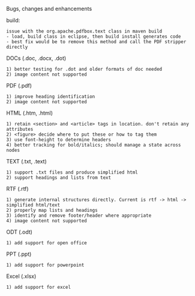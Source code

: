 Bugs, changes and enhancements

build:

	issue with the org.apache.pdfbox.text class in maven build
	- load, build class in eclipse, then build install generates code
	- best fix would be to remove this method and call the PDF stripper directly



DOCs (.doc, .docx, .dot)

	1) better testing for .dot and older formats of doc needed
	2) image content not supported


PDF (.pdf)

	1) improve heading identification
	2) image content not supported

HTML (.htm, .html)

    1) retain <section> and <article> tags in location. don't retain any attributes
    2) <figure> decide where to put these or how to tag them
    3) use font-height to determine headers
    4) better tracking for bold/italics; should manage a state across nodes

TEXT (.txt, .text)

	1) support .txt files and produce simplified html
	2) support headings and lists from text
   
RTF (.rtf)
	
	1) generate internal structures directly. Current is rtf -> html -> simplified html/text
	2) properly map lists and headings
	3) identify and remove footer/header where appropriate
	4) image content not supported
	
ODT (.odt)

	1) add support for open office

PPT (.ppt)

	1) add support for powerpoint
	
Excel (.xlsx)

	1) add support for excel
	
